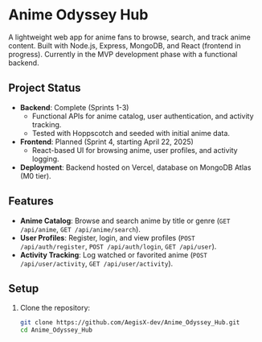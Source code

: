 # Anime Odyssey Hub

A lightweight web app for anime fans to browse, search, and track anime content. Built with Node.js, Express, MongoDB, and React (frontend in progress). Currently in the MVP development phase with a functional backend.

## Project Status
- **Backend**: Complete (Sprints 1-3)
  - Functional APIs for anime catalog, user authentication, and activity tracking.
  - Tested with Hoppscotch and seeded with initial anime data.
- **Frontend**: Planned (Sprint 4, starting April 22, 2025)
  - React-based UI for browsing anime, user profiles, and activity logging.
- **Deployment**: Backend hosted on Vercel, database on MongoDB Atlas (M0 tier).

## Features
- **Anime Catalog**: Browse and search anime by title or genre (`GET /api/anime`, `GET /api/anime/search`).
- **User Profiles**: Register, login, and view profiles (`POST /api/auth/register`, `POST /api/auth/login`, `GET /api/user`).
- **Activity Tracking**: Log watched or favorited anime (`POST /api/user/activity`, `GET /api/user/activity`).

## Setup
1. Clone the repository:
   ```bash
   git clone https://github.com/AegisX-dev/Anime_Odyssey_Hub.git
   cd Anime_Odyssey_Hub